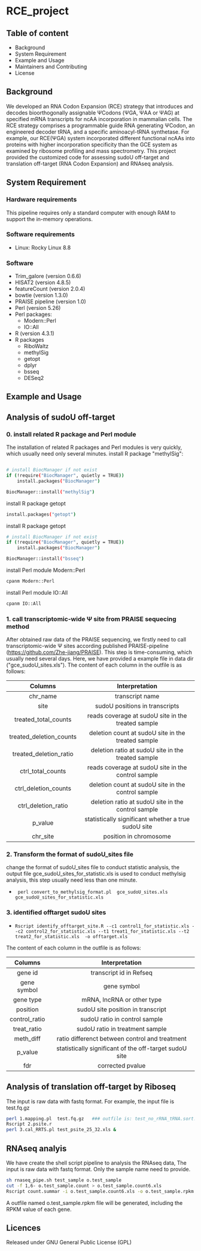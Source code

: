 # RCE_project
## Table of content
* Background
* System Requirement
* Example and Usage
* Maintainers and Contributing
* License

## Background
We developed an RNA Codon Expansion (RCE) strategy that introduces and decodes bioorthogonally assignable ΨCodons (ΨGA, ΨAA or ΨAG) at specified mRNA transcripts for ncAA incorporation in mammalian cells. The RCE strategy comprises a programmable guide RNA generating ΨCodon, an engineered decoder tRNA, and a specific aminoacyl-tRNA synthetase. For example, our RCE(ΨGA) system incorporated different functional ncAAs into proteins with higher incorporation specificity than the GCE system as examined by ribosome profiling and mass spectrometry. This project provided the customized code for assessing sudoU off-target and translation off-target (RNA Codon Expansion) and RNAseq analysis.



## System Requirement



### Hardware requirements
This pipeline requires only a standard computer with enough RAM to support the in-memory operations.

### Software requirements
- Linux: Rocky Linux 8.8

### Software 
- Trim_galore (version 0.6.6)
- HISAT2 (version 4.8.5)
- featureCount (version 2.0.4)
- bowtie (version 1.3.0)
- PRAISE pipeline (version 1.0)
- Perl (version 5.26)
- Perl packages:
  - Modern::Perl
  - IO::All
- R (version 4.3.1)
- R packages
  - RiboWaltz
  - methylSig
  - getopt
  - dplyr
  - bsseq
  - DESeq2 


## Example and Usage
## Analysis of sudoU off-target
### 0. install related R package and Perl module
The installation of related R packages and Perl modules is very quickly, which usually need only several minutes.
install  R package "methylSig":
```bash

# install BiocManager if not exist
if (!require("BiocManager", quietly = TRUE))
    install.packages("BiocManager")

BiocManager::install("methylSig")
```

install R package getopt

```bash
install.packages("getopt")
```
install R package getopt

```bash
# install BiocManager if not exist
if (!require("BiocManager", quietly = TRUE))
    install.packages("BiocManager")

BiocManager::install("bsseq")
```

install Perl module Modern::Perl
```bash
cpanm Modern::Perl
```

install Perl module IO::All
```bash
cpanm IO::All
```

### 1. call transcriptomic-wide Ψ site from PRAISE sequecing method
After obtained raw data of the PRAISE sequencing, we firstly need to call transcriptomic-wide Ψ sites according published PRAISE-pipeline (https://github.com/Zhe-jiang/PRAISE). This step is time-consuming, which usually need several days. Here, we have provided a example file in data dir ("gce_sudoU_sites.xls"). The content of each column in the outfile is as follows:

| Columns | Interpretation |
| :---: | :---: |
| chr_name | transcript name |
| site | sudoU positions in transcripts |
| treated_total_counts | reads coverage at sudoU site in the treated sample |
| treated_deletion_counts | deletion count at sudoU site in the treated sample  |
| treated_deletion_ratio | deletion ratio at sudoU site in the treated sample |
| ctrl_total_counts | reads coverage at sudoU site in the control sample |
| ctrl_deletion_counts |  deletion count at sudoU site in the control sample |
| ctrl_deletion_ratio | deletion ratio at sudoU site in the control sample |
| p_value |  statistically significant whether a true sudoU site |
| chr_site | position in chromosome |

### 2. Transform the format of sudoU_sites file
change the format of sudoU_sites file to conduct statistic analysis, the output file gce_sudoU_sites_for_statistic.xls is used to conduct methylsig analysis, this step usually need less than one minute.
* ``` perl convert_to_methylsig_format.pl  gce_sudoU_sites.xls  gce_sudoU_sites_for_statistic.xls```

### 3. identified offtarget sudoU sites
* ``` Rscript identify_offtarget_site.R --c1 control1_for_statistic.xls --c2 control2_for_statistic.xls --t1 treat1_for_statistic.xls --t2 treat2_for_statistic.xls  -o offtarget.xls ```

The content of each column in the outfile is as follows:

| Columns | Interpretation |
| :---: | :---: |
| gene id | transcript id in Refseq |
| gene symbol | gene symbol |
| gene type | mRNA, lncRNA or other type |
| position | sudoU site position in transcript  |
| control_ratio | sudoU ratio in control sample |
| treat_ratio | sudoU ratio in treatment sample |
| meth_diff |  ratio differenct between control and treatment |
| p_value |  statistically significant of the off-target sudoU site |
| fdr | corrected pvalue |


## Analysis of translation off-target by Riboseq
The input is raw data with fastq format. For example, the input file is test.fq.gz
```bash
perl 1.mapping.pl  test.fq.gz   ### outfile is: test_no_rRNA_tRNA.sort.bam
Rscript 2.psite.r
perl 3.cal_RRTS.pl test_psite_25_32.xls &
```

## RNAseq analyis
We have create the shell script pipeline to analysis the RNAseq data, The input is raw data with fastq format.  Only the sample name need to provide.

```bash
sh rnaseq_pipe.sh test_sample o.test_sample
cut -f 1,6- o.test_sample.count > o.test_sample.count6.xls
Rscript count.summar -i o.test_sample.count6.xls -o o.test_sample.rpkm
```

A outfile named o.test_sample.rpkm file will be generated, including the RPKM value of each gene.

## Licences
Released under GNU General Public License (GPL)
 
